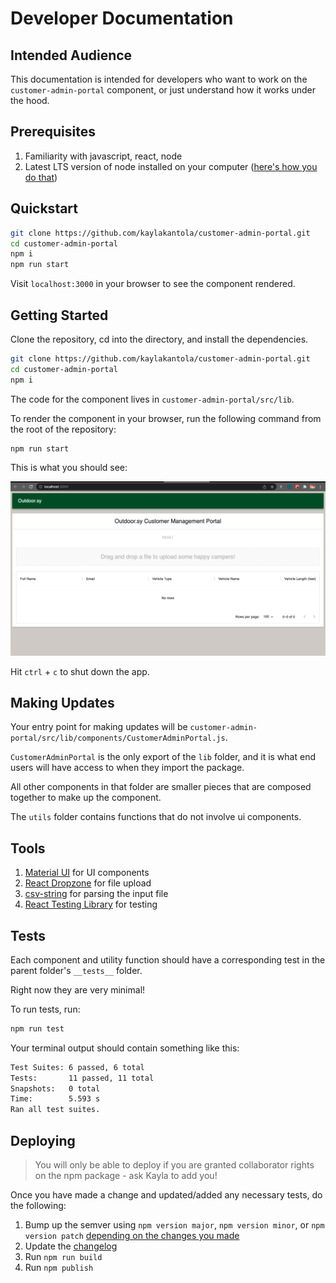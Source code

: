 # Developer Documentation

## Intended Audience

This documentation is intended for developers who want to work on the `customer-admin-portal` component, or just understand how it works under the hood.

## Prerequisites 

1. Familiarity with javascript, react, node
2. Latest LTS version of node installed on your computer ([here's how you do that](https://heynode.com/tutorial/install-nodejs-locally-nvm/))

## Quickstart

```bash
git clone https://github.com/kaylakantola/customer-admin-portal.git
cd customer-admin-portal
npm i
npm run start
```

Visit `localhost:3000` in your browser to see the component rendered. 

## Getting Started

Clone the repository, cd into the directory, and install the dependencies.

```bash
git clone https://github.com/kaylakantola/customer-admin-portal.git
cd customer-admin-portal
npm i
```

The code for the component lives in `customer-admin-portal/src/lib`.

To render the component in your browser, run the following command from the root of the repository:

```bash
npm run start
```

This is what you should see:

![localhost](./localhost.png)

Hit `ctrl` + `c` to shut down the app.

## Making Updates

Your entry point for making updates will be `customer-admin-portal/src/lib/components/CustomerAdminPortal.js`.

`CustomerAdminPortal` is the only export of the `lib` folder, and it is what end users will have access to when they import the package.

All other components in that folder are smaller pieces that are composed together to make up the component.

The `utils` folder contains functions that do not involve ui components. 

## Tools 

1. [Material UI](https://mui.com/getting-started/usage/) for UI components
2. [React Dropzone](https://react-dropzone.js.org/) for file upload 
3. [csv-string](https://www.npmjs.com/package/csv-string) for parsing the input file
4. [React Testing Library](https://testing-library.com/docs/react-testing-library/intro/) for testing


## Tests 

Each component and utility function should have a corresponding test in the parent folder's `__tests__` folder.

Right now they are very minimal! 

To run tests, run:

```bash
npm run test
```

Your terminal output should contain something like this:

```bash
Test Suites: 6 passed, 6 total
Tests:       11 passed, 11 total
Snapshots:   0 total
Time:        5.593 s
Ran all test suites.
```

## Deploying 

> You will only be able to deploy if you are granted collaborator rights on the npm package - ask Kayla to add you!

Once you have made a change and updated/added any necessary tests, do the following:

1. Bump up the semver using `npm version major`, `npm version minor`, or `npm version patch` [depending on the changes you made](https://semver.org/#summary) 
2. Update the [changelog](./changelog.md)
3. Run `npm run build`
4. Run `npm publish` 


